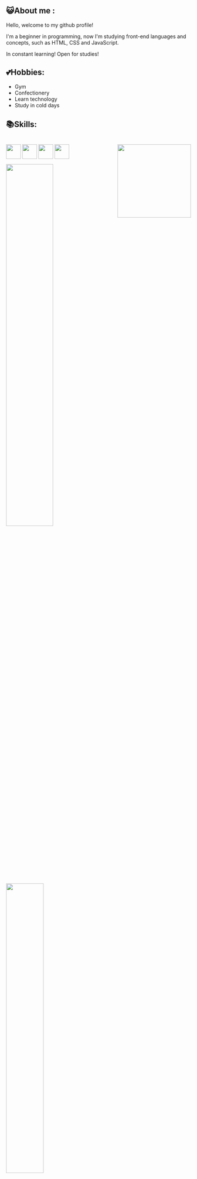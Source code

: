## 😺About me  :
<p>Hello, welcome to my github profile!</p>
<p>I'm a beginner in programming, now I'm studying front-end languages ​​and concepts, such as HTML, CSS and JavaScript.</p>
<p>In constant learning! Open for studies! </p>

## 💕Hobbies:

<ul>
    <li> Gym</li>
    <li> Confectionery</li>
    <li> Learn technology </li>
    <li> Study in cold days</li>
</ul>
<p></p>

## 📚Skills:

<div style="display: inline_block"><br>
<img width="40em"  align="center" src="https://cdn.jsdelivr.net/gh/devicons/devicon/icons/python/python-original.svg" />
<img width="40em"  align="center" src="https://cdn.jsdelivr.net/gh/devicons/devicon/icons/html5/html5-original.svg" />
<img width="40em"  align="center" src="https://cdn.jsdelivr.net/gh/devicons/devicon/icons/css3/css3-original.svg" />     
<img width="40em"  align="center" src="https://cdn.jsdelivr.net/gh/devicons/devicon/icons/javascript/javascript-original.svg" />
    <a href="https://picasion.com/">
    <img width="200" heigth="200" align="right" src="https://i.picasion.com/pic92/d9476816fb744dd77237d4f3c4376f21.gif" alt="">
</a>
</div>
<p> </p>

  <a href="https://github.com/anuraghazra/convoychat" margin-left="auto">
    <img width="50.3%" align="center" src="https://github-readme-stats.vercel.app/api?username=kamyllevictoria&show_icons=true&theme=dracula" />
  </a>
<a href="https://github.com/anuraghazra/github-readme-stats">
    <img img width="45%" align="center" src="https://github-readme-stats.vercel.app/api/top-langs/?username=kamyllevictoria&layout=compact&theme=dracula" />
  </a>  
  <p></p>
   <a href = "mailto:kamylle.dev@gmail.com"><img src="https://img.shields.io/badge/-Gmail-%23333?style=for-the-badge&logo=gmail&logoColor=white" target="_blank"></a>
  <a href="https://www.linkedin.com/in/kamylle-bellini-15b866267/" target="_blank"><img src="https://img.shields.io/badge/-LinkedIn-%230077B5?style=for-the-badge&logo=linkedin&logoColor=white" target="_blank"></a> 
  

